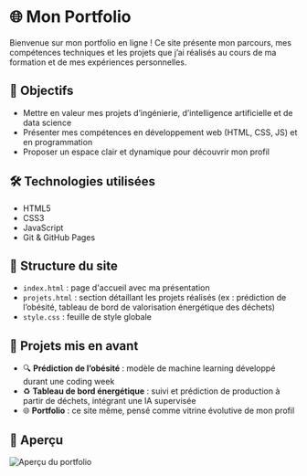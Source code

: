 # 🌐 Mon Portfolio 

Bienvenue sur mon portfolio en ligne ! Ce site présente mon parcours, mes compétences techniques et les projets que j’ai réalisés au cours de ma formation et de mes expériences personnelles.

## 🚀 Objectifs

- Mettre en valeur mes projets d’ingénierie, d’intelligence artificielle et de data science
- Présenter mes compétences en développement web (HTML, CSS, JS) et en programmation
- Proposer un espace clair et dynamique pour découvrir mon profil

## 🛠️ Technologies utilisées

- HTML5
- CSS3
- JavaScript 
- Git & GitHub Pages

## 📁 Structure du site

- `index.html` : page d'accueil avec ma présentation
- `projets.html` : section détaillant les projets réalisés (ex : prédiction de l’obésité, tableau de bord de valorisation énergétique des déchets)
- `style.css` : feuille de style globale

## 💼 Projets mis en avant

- 🔍 **Prédiction de l’obésité** : modèle de machine learning développé durant une coding week
- ♻️ **Tableau de bord énergétique** : suivi et prédiction de production à partir de déchets, intégrant une IA supervisée
- 🌐 **Portfolio** : ce site même, pensé comme vitrine évolutive de mon profil

## 📸 Aperçu

![Aperçu du portfolio](image/portfolio-1.jpg)
